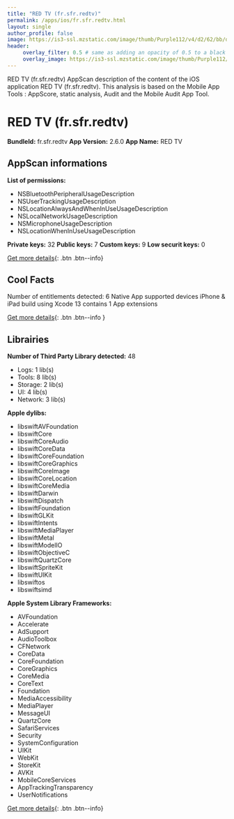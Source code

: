 ```yaml
---
title: "RED TV (fr.sfr.redtv)"
permalink: /apps/ios/fr.sfr.redtv.html
layout: single
author_profile: false
image: https://is3-ssl.mzstatic.com/image/thumb/Purple112/v4/d2/62/bb/d262bbee-db8b-d64d-8053-6e09aed39f47/AppIcon-0-0-1x_U007emarketing-0-0-0-7-0-0-sRGB-0-0-0-GLES2_U002c0-512MB-85-220-0-0.png/512x512bb.jpg
header: 
     overlay_filter: 0.5 # same as adding an opacity of 0.5 to a black background
     overlay_image: https://is3-ssl.mzstatic.com/image/thumb/Purple112/v4/d2/62/bb/d262bbee-db8b-d64d-8053-6e09aed39f47/AppIcon-0-0-1x_U007emarketing-0-0-0-7-0-0-sRGB-0-0-0-GLES2_U002c0-512MB-85-220-0-0.png/512x512bb.jpg
---
```

RED TV (fr.sfr.redtv) AppScan description of the content of the iOS application RED TV (fr.sfr.redtv). This analysis is based on the Mobile App Tools : AppScore, static analysis, Audit and the Mobile Audit App Tool.

# RED TV (fr.sfr.redtv)

**BundleId:** fr.sfr.redtv
**App Version:** 2.6.0
**App Name:** RED TV


## AppScan informations 

**List of permissions:** 
- NSBluetoothPeripheralUsageDescription
- NSUserTrackingUsageDescription
- NSLocationAlwaysAndWhenInUseUsageDescription
- NSLocalNetworkUsageDescription
- NSMicrophoneUsageDescription
- NSLocationWhenInUseUsageDescription
  
  
**Private keys:** 32
**Public keys:** 7
**Custom keys:** 9
**Low securit keys:** 0
  
[Get more details](/pricing.html){: .btn .btn--info}

## Cool Facts

Number of entitlements detected: 6
Native App
supported devices iPhone & iPad
build using Xcode 13
contains 1 App extensions
  
[Get more details](/pricing.html){: .btn .btn--info }

## Librairies 
**Number of Third Party Library detected:** 48
- Logs: 1 lib(s)
- Tools: 8 lib(s)
- Storage: 2 lib(s)
- UI: 4 lib(s)
- Network: 3 lib(s)


**Apple dylibs:**
- libswiftAVFoundation
- libswiftCore
- libswiftCoreAudio
- libswiftCoreData
- libswiftCoreFoundation
- libswiftCoreGraphics
- libswiftCoreImage
- libswiftCoreLocation
- libswiftCoreMedia
- libswiftDarwin
- libswiftDispatch
- libswiftFoundation
- libswiftGLKit
- libswiftIntents
- libswiftMediaPlayer
- libswiftMetal
- libswiftModelIO
- libswiftObjectiveC
- libswiftQuartzCore
- libswiftSpriteKit
- libswiftUIKit
- libswiftos
- libswiftsimd


**Apple System Library Frameworks:**
- AVFoundation
- Accelerate
- AdSupport
- AudioToolbox
- CFNetwork
- CoreData
- CoreFoundation
- CoreGraphics
- CoreMedia
- CoreText
- Foundation
- MediaAccessibility
- MediaPlayer
- MessageUI
- QuartzCore
- SafariServices
- Security
- SystemConfiguration
- UIKit
- WebKit
- StoreKit
- AVKit
- MobileCoreServices
- AppTrackingTransparency
- UserNotifications


  
[Get more details](/pricing.html){: .btn .btn--info}

